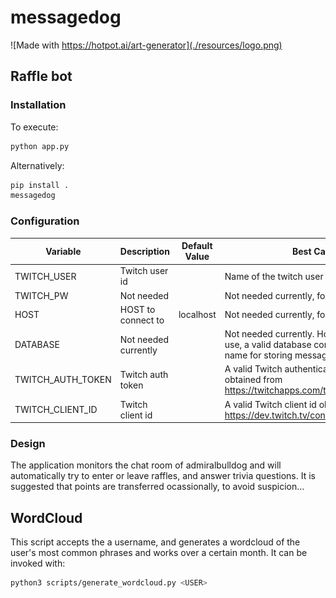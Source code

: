 # messagedog

![Made with https://hotpot.ai/art-generator](./resources/logo.png)
## Raffle bot

### Installation

To execute:

```bash
python app.py
```

Alternatively:

```bash
pip install .
messagedog
```

### Configuration

| Variable          | Description          | Default Value | Best Case                                                                                                       |
| ----------------- | -------------------- | ------------- | --------------------------------------------------------------------------------------------------------------- |
| TWITCH_USER       | Twitch user id       |               | Name of the twitch user to log in as  id.                                                                       |
| TWITCH_PW         | Not needed           |               | Not needed currently, for future use.                                                                           |
| HOST              | HOST to connect to   | localhost     | Not needed currently, for future use.                                                                           |
| DATABASE          | Not needed currently |               | Not needed currently. However, for future use, a valid database connection string or name for storing messages. |
| TWITCH_AUTH_TOKEN | Twitch auth token    |               | A valid Twitch authentication token obtained from <https://twitchapps.com/tmi/>>.                               |
| TWITCH_CLIENT_ID  | Twitch client id     |               | A valid Twitch client id obtained from <https://dev.twitch.tv/console/apps/create>>.                            |

### Design

The application monitors the chat room of admiralbulldog and will automatically try to enter or leave raffles,
and answer trivia questions. It is suggested that points are transferred ocassionally, to avoid suspicion...

## WordCloud

This script accepts the a username, and generates a wordcloud of the user's most common phrases and works over a certain month. It can be invoked with:

```bash
python3 scripts/generate_wordcloud.py <USER>
```
